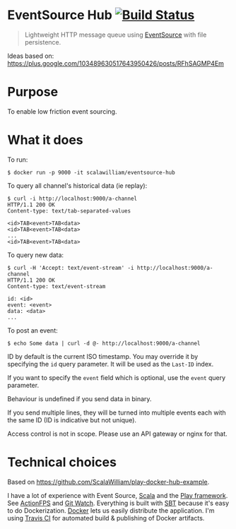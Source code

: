 # EventSource Hub [![Build Status](https://travis-ci.org/ScalaWilliam/eventsource-hub.svg?branch=master)](https://travis-ci.org/ScalaWilliam/eventsource-hub)

> Lightweight HTTP message queue using [EventSource](https://www.w3.org/TR/2012/WD-eventsource-20120426/) with file persistence.

Ideas based on: https://plus.google.com/103489630517643950426/posts/RFhSAGMP4Em

# Purpose

To enable low friction event sourcing.

# What it does

To run:
```
$ docker run -p 9000 -it scalawilliam/eventsource-hub
```

To query all channel's historical data (ie replay):
```
$ curl -i http://localhost:9000/a-channel
HTTP/1.1 200 OK
Content-type: text/tab-separated-values

<id>TAB<event>TAB<data>
<id>TAB<event>TAB<data>
...
<id>TAB<event>TAB<data>
```

To query new data: 
```
$ curl -H 'Accept: text/event-stream' -i http://localhost:9000/a-channel
HTTP/1.1 200 OK
Content-type: text/event-stream

id: <id>
event: <event>
data: <data>
... 
```

To post an event:
```
$ echo Some data | curl -d @- http://localhost:9000/a-channel
```

ID by default is the current ISO timestamp. You may override it by specifying the `id` query parameter. It will be used as the `Last-ID` index.

If you want to specify the `event` field which is optional, use the `event` query parameter.

Behaviour is undefined if you send data in binary.

If you send multiple lines, they will be turned into multiple events each with the same ID (ID is indicative but not unique).

Access control is not in scope. Please use an API gateway or nginx for that.

# Technical choices

Based on https://github.com/ScalaWilliam/play-docker-hub-example.

I have a lot of experience with Event Source, [Scala](http://www.scala-lang.org/news/) and the [Play framework](https://www.playframework.com/documentation/2.6.x/Migration26). See [ActionFPS](https://github.com/ScalaWilliam/ActionFPS) and [Git Watch](http://git.watch/). Everything is built with [SBT](https://www.scalawilliam.com/essential-sbt/) because it's easy to do Dockerization. [Docker](https://www.docker.com/what-docker) lets us easily distribute the application. I'm using [Travis CI](https://en.wikipedia.org/wiki/Travis_CI) for automated build & publishing of Docker artifacts.
